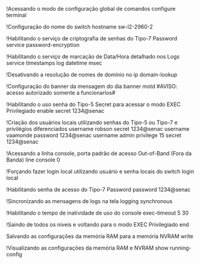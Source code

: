 
!Acessando o modo de configuração global de comandos
configure terminal

!Configuração do nome do switch
hostname sw-l2-2960-2

!Habilitando o serviço de criptografia de senhas do Tipo-7 Password 
service password-encryption

!Habilitando o serviço de marcação de Data/Hora detalhado nos Logs
service timestamps log datetime msec

!Desativando a resolução de nomes de domínio
no ip domain-lookup

!Configuração do banner da mensagem do dia
banner motd #AVISO: acesso autorizado somente a funcionarios#

!Habilitando o uso senha do Tipo-5 Secret para acessar o modo EXEC Privilegiado
enable secret 1234@senac

!Criação dos usuários locais utilizando senhas do Tipo-5 ou Tipo-7 e privilégios diferenciados
username robson secret 1234@senac
username vaamonde password 1234@senac
username admin privilege 15 secret 1234@senac

!Acessando a linha console, porta padrão de acesso Out-of-Band (Fora da Banda)
line console 0

!Forçando fazer login local utilizando usuário e senha locais do switch
login local

!Habilitando senha de acesso do Tipo-7 Password
password 1234@senac

!Sincronizando as mensagens de logs na tela
logging synchronous

!Habilitando o tempo de inatividade de uso do console
exec-timeout 5 30

!Saindo de todos os níveis e voltando para o modo EXEC Privilegiado
end

Salvando as configurações da memória RAM para a memória NVRAM
write

!Visualizando as configurações da memória RAM e NVRAM
show running-config
